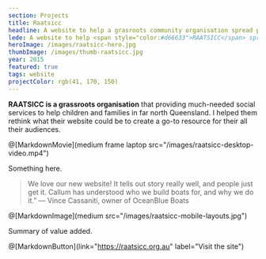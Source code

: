 ```yaml
---
section: Projects
title: Raatsicc
headline: A website to help a grasroots community organisation spread positive outreach news.
lede: A website to help <span style="color:#d66633">RAATSICC</span> spread positive community outreach news.
heroImage: /images/raatsicc-hero.jpg
thumbImage: /images/thumb-raatsicc.jpg
year: 2015
featured: true
tags: website
projectColor: rgb(41, 170, 150)
---
```


**RAATSICC is a grassroots organisation** that providing much-needed social services to help children and families in far north Queensland. I helped them rethink what their website could be to create a go-to resource for their all their audiences.

@[MarkdownMovie](medium frame laptop src="/images/raatsicc-desktop-video.mp4")

Something here.

> We love our new website! It tells out story really well, and people just get it. Callum has understood who we build boats for, and why we do it.” — Vince Cassaniti, owner of OceanBlue Boats

@[MarkdownImage](medium src="/images/raatsicc-mobile-layouts.jpg")

Summary of value added.

@[MarkdownButton](link="https://raatsicc.org.au" label="Visit the site")
